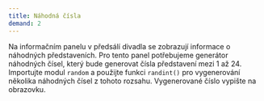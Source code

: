```yaml
---
title: Náhodná čísla
demand: 2
---
```


Na informačním panelu v předsálí divadla se zobrazují informace o náhodných představeních. Pro tento panel potřebujeme generátor náhodných čísel, který bude generovat čísla představení mezi 1 až 24. Importujte modul `random` a použijte funkci `randint()` pro vygenerování několika náhodných čísel z tohoto rozsahu. Vygenerované číslo vypište na obrazovku.
